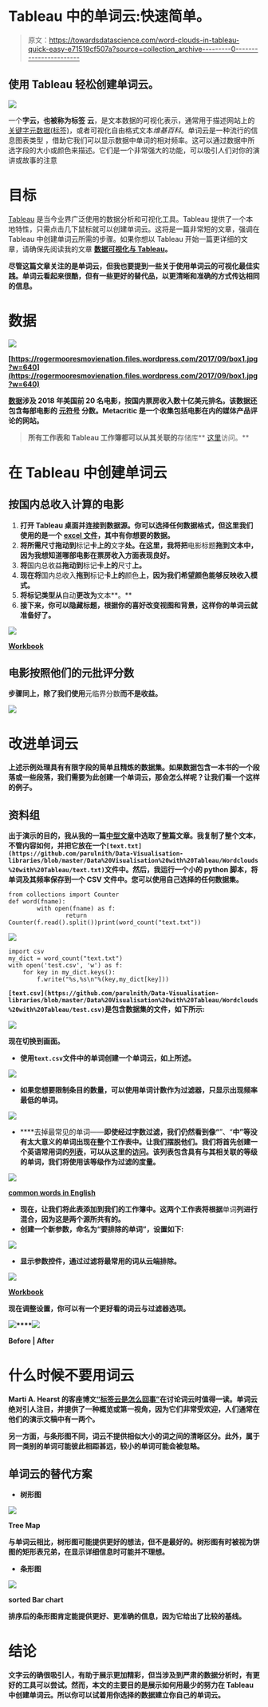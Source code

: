 # Tableau 中的单词云:快速简单。

> 原文：<https://towardsdatascience.com/word-clouds-in-tableau-quick-easy-e71519cf507a?source=collection_archive---------0----------------------->

## 使用 Tableau 轻松创建单词云。

![](img/783a8f9f0d3b117a71655c7a11641d25.png)

一个**字云，**也被称为**标签** **云**，是文本数据的可视化表示，通常用于描述网站上的[关键字元数据(标签)](https://en.wikipedia.org/wiki/Tag_(metadata))，或者可视化自由格式文本*维基百科*。单词云是一种流行的信息图表类型
，借助它我们可以显示数据中单词的相对频率。这可以通过数据中所选字段的大小或颜色来描述。它们是一个非常强大的功能，可以吸引人们对你的演讲或故事的注意

# 目标

[Tableau](https://www.tableau.com/) 是当今业界广泛使用的数据分析和可视化工具。Tableau 提供了一个本地特性，只需点击几下鼠标就可以创建单词云。这将是一篇非常短的文章，强调在 Tableau 中创建单词云所需的步骤。如果你想以 Tableau 开始一篇更详细的文章，请确保先阅读我的文章 [**数据可视化与 Tableau**](https://medium.com/@parulnith/data-visualisation-with-tableau-150f99a39bba)****。****

**尽管这篇文章关注的是单词云，但我也要提到一些关于使用单词云的可视化最佳实践。单词云看起来很酷，但有一些更好的替代品，以更清晰和准确的方式传达相同的信息。**

# **数据**

**![](img/4bf248d5b883f897fc42f0e275bbd7b6.png)**

**[https://rogermooresmovienation.files.wordpress.com/2017/09/box1.jpg?w=640](https://rogermooresmovienation.files.wordpress.com/2017/09/box1.jpg?w=640)**

**[数据](https://www.vox.com/culture/2019/1/3/18165250/2018-box-office-top-movies-hollywood-netflix-black-panther)涉及 2018 年美国前 20 名电影，按国内票房收入数十亿美元排名。该数据还包含每部电影的 [**元符号**](https://en.wikipedia.org/wiki/Metacritic) 分数。Metacritic 是一个收集包括电影在内的媒体产品评论的网站。**

> **所有工作表和 Tableau 工作簿都可以从其关联的**存储库** [这里](https://github.com/parulnith/Data-Visualisation-libraries/tree/master/Data%20Visualisation%20with%20Tableau/Wordclouds%20with%20Tableau)访问。**

# **在 Tableau 中创建单词云**

## **按国内总收入计算的电影**

1.  **打开 Tableau 桌面并连接到数据源。你可以选择任何数据格式，但这里我们使用的是一个 [excel 文件](https://github.com/parulnith/Data-Visualisation-libraries/blob/master/Data%20Visualisation%20with%20Tableau/Wordclouds%20with%20Tableau/movies.xlsx)，其中有你想要的数据。**
2.  **将所需尺寸拖动到**标记**卡上的**文字**处。在这里，我将把**电影标题**拖到文本中，因为我想知道哪部电影在票房收入方面表现良好。**
3.  **将**国内总收益**拖动到**标记**卡上的**尺寸**上。**
4.  **现在将**国内总收入**拖到**标记**卡上的**颜色**上，因为我们希望颜色能够反映收入模式。**
5.  **将标记类型从**自动**更改为**文本**。**
6.  **接下来，你可以隐藏标题，根据你的喜好改变视图和背景，这样你的单词云就准备好了。**

**![](img/3a7c1a9240e77a965993fa5f9fbab1c6.png)**

**[Workbook](https://github.com/parulnith/Data-Visualisation-libraries/blob/master/Data%20Visualisation%20with%20Tableau/Wordclouds%20with%20Tableau/Word_cloud.twb)**

## **电影按照他们的元批评分数**

**步骤同上，除了我们使用**元临界分数**而不是收益。**

**![](img/67363a825a279ef8b552bca092bc4a2a.png)**

# **改进单词云**

**上述示例处理具有有限字段的简单且精炼的数据集。如果数据包含一本书的一个段落或一些段落，我们需要为此创建一个单词云，那会怎么样呢？让我们看一个这样的例子。**

## **资料组**

**出于演示的目的，我从我的一篇[中型文章](/image-segmentation-using-pythons-scikit-image-module-533a61ecc980)中选取了整篇文章。我复制了整个文本，不管内容如何，并把它放在一个`[text.txt](https://github.com/parulnith/Data-Visualisation-libraries/blob/master/Data%20Visualisation%20with%20Tableau/Wordclouds%20with%20Tableau/text.txt)`文件中。然后，我运行一个小的 python 脚本，将单词及其频率保存到一个 CSV 文件中。您可以使用自己选择的任何数据集。**

```
from collections import Counter
def word(fname):
        with open(fname) as f:
                return Counter(f.read().split())print(word_count("text.txt"))
```

**![](img/edbcc956b52ac5ca3fee54eb87394c69.png)**

```
import csv
my_dict = word_count("text.txt")
with open('test.csv', 'w') as f:
    for key in my_dict.keys():
        f.write("%s,%s\n"%(key,my_dict[key]))
```

**`[text.csv](https://github.com/parulnith/Data-Visualisation-libraries/blob/master/Data%20Visualisation%20with%20Tableau/Wordclouds%20with%20Tableau/test.csv)`是包含数据集的文件，如下所示:**

**![](img/536678dbcd7fa213a8dbb6cc79c6c2d4.png)**

**现在切换到画面。**

*   **使用`text.csv`文件中的单词创建一个单词云，如上所述。**

**![](img/9687299b198712282ed06cb92eb4ecf4.png)**

*   **如果您想要限制条目的数量，可以使用单词计数作为过滤器，只显示出现频率最低的单词。**

**![](img/a177094048354faa21af80047fcca871.png)**

*   ****去掉最常见的单词——**即使经过字数过滤，我们仍然看到像“**”、“**中”等没有太大意义的单词出现在整个工作表中。让我们摆脱他们。我们将首先创建一个英语常用词的[列表](https://en.wikipedia.org/wiki/Most_common_words_in_English)，可以从这里的[访问](https://github.com/parulnith/Data-Visualisation-libraries/blob/master/Data%20Visualisation%20with%20Tableau/Wordclouds%20with%20Tableau/common_words.xlsx)。该列表包含具有与其相关联的等级的单词，我们将使用该等级作为过滤的度量。**

**![](img/c2079f5ff8a964d15ce18ba2ca495055.png)**

**[common words in English](https://en.wikipedia.org/wiki/Most_common_words_in_English)**

*   **现在，让我们将此表添加到我们的工作簿中。这两个工作表将根据**单词**列进行混合，因为这是两个源所共有的。**
*   **创建一个新参数，命名为“**要排除的单词**”，设置如下:**

**![](img/3404d6d5b357a20f718cbf1af4a0a5e2.png)**

*   **显示参数控件，通过过滤将最常用的词从云端排除。**

**![](img/e8be47e8df1f8f83472049f646831d73.png)**

**[Workbook](https://github.com/parulnith/Data-Visualisation-libraries/blob/master/Data%20Visualisation%20with%20Tableau/Wordclouds%20with%20Tableau/Improving%20the%20word%20cloud.twb)**

**现在调整设置，你可以有一个更好看的词云与过滤器选项。**

**![](img/4d64a59757a887844941cd990bcd0fb9.png)****![](img/490e4b93cbafbf155d41914b85b9616e.png)**

**Before | After**

# **什么时候不要用词云**

**Marti A. Hearst 的客座博文[“标签云是怎么回事”](http://www.perceptualedge.com/articles/guests/whats_up_with_tag_clouds.pdf)在讨论词云时值得一读。单词云绝对引人注目，并提供了一种概览或第一视角，因为它们非常受欢迎，人们通常在他们的演示文稿中有一两个。**

**另一方面，与条形图不同，词云不提供相似大小的词之间的清晰区分。此外，属于同一类别的单词可能彼此相距甚远，较小的单词可能会被忽略。**

## **单词云的替代方案**

*   ****树形图****

**![](img/5b46542224cce713cf8b689df6a96307.png)**

**Tree Map**

**与单词云相比，树形图可能提供更好的想法，但不是最好的。**树形图有时被视为饼图的矩形表兄弟**，在显示详细信息时可能并不理想。**

*   ****条形图****

**![](img/398f2939447e5ae32fb1cdc5fca80ae0.png)**

**sorted Bar chart**

**排序后的条形图肯定能提供更好、更准确的信息，因为它给出了比较的基线。**

# **结论**

**文字云的确很吸引人，有助于展示更加精彩，但当涉及到严肃的数据分析时，有更好的工具可以尝试。然而，本文的主要目的是展示如何用最少的努力在 Tableau 中创建单词云。所以你可以试着用你选择的数据建立你自己的单词云。**